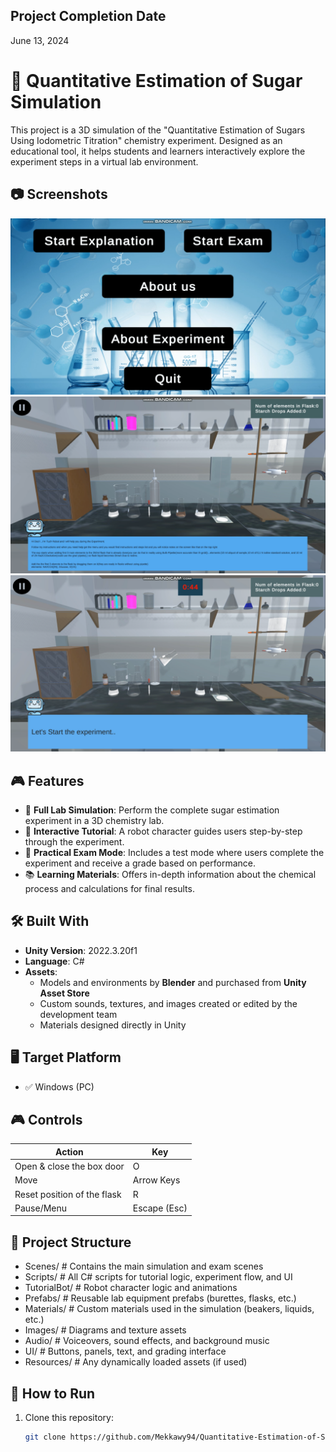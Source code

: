 ## Project Completion Date
June 13, 2024

# 🧪 Quantitative Estimation of Sugar Simulation

This project is a 3D simulation of the "Quantitative Estimation of Sugars Using Iodometric Titration" chemistry experiment. Designed as an educational tool, it helps students and learners interactively explore the experiment steps in a virtual lab environment.



## 📷 Screenshots

![Main Menu](Screenshots/Main%20Menu.png)
![Explanation Scene](Screenshots/Explanation%20Scene.png)
![Exam Scene](Screenshots/Practical%20Exam%20Scene2.png)



## 🎮 Features

- 🧫 **Full Lab Simulation**: Perform the complete sugar estimation experiment in a 3D chemistry lab.
- 🤖 **Interactive Tutorial**: A robot character guides users step-by-step through the experiment.
- 📝 **Practical Exam Mode**: Includes a test mode where users complete the experiment and receive a grade based on performance.
- 📚 **Learning Materials**: Offers in-depth information about the chemical process and calculations for final results.



## 🛠️ Built With

- **Unity Version**: 2022.3.20f1
- **Language**: C#
- **Assets**:
  - Models and environments by **Blender** and purchased from **Unity Asset Store**
  - Custom sounds, textures, and images created or edited by the development team
  - Materials designed directly in Unity



## 🖥️ Target Platform

- ✅ Windows (PC)



## 🎮 Controls

| Action                      | Key              |
|-----------------------------|------------------|
| Open & close the box door   | O                |
| Move                        | Arrow Keys       |
| Reset position of the flask | R                |
| Pause/Menu                  | Escape (Esc)     |



## 📁 Project Structure

- Scenes/         # Contains the main simulation and exam scenes 
- Scripts/        # All C# scripts for tutorial logic, experiment flow, and UI
- TutorialBot/    # Robot character logic and animations
- Prefabs/        # Reusable lab equipment prefabs (burettes, flasks, etc.)
- Materials/      # Custom materials used in the simulation (beakers, liquids, etc.)
- Images/         # Diagrams and texture assets
- Audio/          # Voiceovers, sound effects, and background music
- UI/             # Buttons, panels, text, and grading interface
- Resources/      # Any dynamically loaded assets (if used)



## 🧪 How to Run

1. Clone this repository:
   ```bash
   git clone https://github.com/Mekkawy94/Quantitative-Estimation-of-Sugar-Simulation.git





